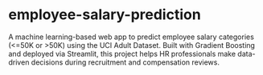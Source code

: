 # employee-salary-prediction
A machine learning-based web app to predict employee salary categories (&lt;=50K or >50K) using the UCI Adult Dataset. Built with Gradient Boosting and deployed via Streamlit, this project helps HR professionals make data-driven decisions during recruitment and compensation reviews.
